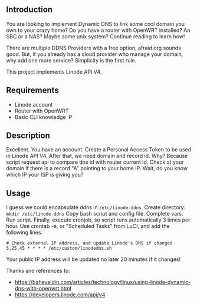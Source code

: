 ## Introduction
You are looking to implement Dynamic DNS to link some cool domain you own to your crazy home?
Do you have a router with OpenWRT installed? An SBC or a NAS? Maybe some unix system? Continue reading to learn how!

There are multiple DDNS Providers with a free option, afraid.org sounds good. But, if you already has a cloud provider who manage your domain, why add one more service? Simplicity is the first rule.

This project implements Linode API V4.

## Requirements
- Linode account
- Router with OpenWRT
- Basic CLI knowledge :P

## Description
Excellent. You have an account. Create a Personal Access Token to be used in Linode API V4.
After that, we need domain and record id. Why? Because script request api to compare dns id with router current id.
Check at your domain if there is a record "A" pointing to your home IP. Wait, do you know which IP your ISP is giving you?

## Usage
I guess we could encapsulate ddns in `/etc/linode-ddns`. Create directory:
`mkdir /etc/linode-ddns`
Copy bash script and config file. Complete vars.
Run script.
Finally, execute cronjob, so script runs automatically 3 times per hour. Use crontab -e, or "Scheduled Tasks" from LuCI, and add the following lines.
```
# Check external IP address, and update Linode's DNS if changed
5,25,45 * * * * /etc/custom/linodedns.sh
```
Your public IP address will be updated no later 20 minutes if it changes!


Thanks and references to: 
- https://baheyeldin.com/articles/technology/linux/using-linode-dynamic-dns-with-openwrt.html
- https://developers.linode.com/api/v4


